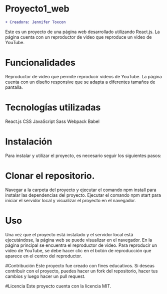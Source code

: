 # Proyecto1_web
```diff
+ Creadora: Jennifer Toxcon 

```
Este es un proyecto de una página web desarrollado utilizando React.js. La página cuenta con un reproductor de video que reproduce un video de YouTube.

# Funcionalidades
Reproductor de video que permite reproducir videos de YouTube.
La página cuenta con un diseño responsive que se adapta a diferentes tamaños de pantalla.

# Tecnologías utilizadas
React.js
CSS
JavaScript
Sass
Webpack
Babel


# Instalación
Para instalar y utilizar el proyecto, es necesario seguir los siguientes pasos:

# Clonar el repositorio.
Navegar a la carpeta del proyecto y ejecutar el comando npm install para instalar las dependencias del proyecto.
Ejecutar el comando npm start para iniciar el servidor local y visualizar el proyecto en el navegador.

# Uso
Una vez que el proyecto está instalado y el servidor local está ejecutándose, la página web se puede visualizar en el navegador. En la página principal se encuentra el reproductor de video. Para reproducir un video de YouTube, se debe hacer clic en el botón de reproducción que aparece en el centro del reproductor.


#Contribución
Este proyecto fue creado con fines educativos. Si deseas contribuir con el proyecto, puedes hacer un fork del repositorio, hacer tus cambios y luego hacer un pull request.

#Licencia
Este proyecto cuenta con la licencia MIT.
